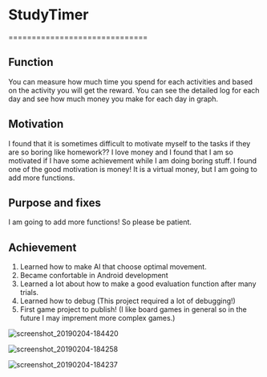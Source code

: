 # StudyTimer
==============================

Function
------------
You can measure how much time you spend for each activities and based on the activity you will get the reward.
You can see the detailed log for each day and see how much money you make for each day in graph.

Motivation
------------
I found that it is sometimes difficult to motivate myself to the tasks if they are so boring like homework??
I love money and I found that I am so motivated if I have some achievement while I am doing boring stuff. 
I found one of the good motivation is money! It is a virtual money, but I am going to add more functions.


Purpose and fixes
--------------

I am going to add more functions! So please be patient.

Achievement 
---------------

1. Learned how to make AI that choose optimal movement. 
2. Became confortable in Android development
3. Learned a lot about how to make a good evaluation function after many trials.
4. Learned how to debug (This project required a lot of debugging!)
5. First game project to publish! (I like board games in general so in the future I may imprement more complex games.)



![screenshot_20190204-184420](https://user-images.githubusercontent.com/32227575/52246982-9a054280-28ad-11e9-9838-7c57506d111a.jpg)

![screenshot_20190204-184258](https://user-images.githubusercontent.com/32227575/52246985-9c679c80-28ad-11e9-9b4f-61febb2c91a2.jpg)

![screenshot_20190204-184237](https://user-images.githubusercontent.com/32227575/52246986-9ec9f680-28ad-11e9-9337-1b58f7f32ef7.jpg)
